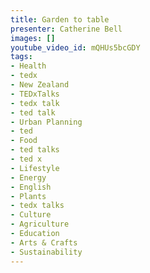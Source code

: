 ```yaml
---
title: Garden to table
presenter: Catherine Bell
images: []
youtube_video_id: mQHUs5bcGDY
tags:
- Health
- tedx
- New Zealand
- TEDxTalks
- tedx talk
- ted talk
- Urban Planning
- ted
- Food
- ted talks
- ted x
- Lifestyle
- Energy
- English
- Plants
- tedx talks
- Culture
- Agriculture
- Education
- Arts & Crafts
- Sustainability
---
```

